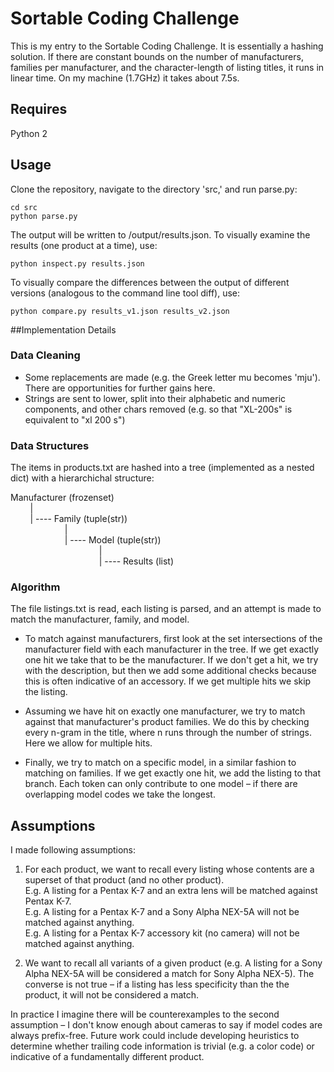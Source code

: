 # Sortable Coding Challenge
This is my entry to the Sortable Coding Challenge. It is essentially a hashing solution. If there are constant bounds on the number of manufacturers, families per manufacturer, and the character-length of listing titles, it runs in linear time. On my machine (1.7GHz) it takes about 7.5s.

## Requires
Python 2

## Usage

Clone the repository, navigate to the directory 'src,' and run parse.py: 
```
cd src
python parse.py
```
The output will be written to /output/results.json. To visually examine the results (one product at a time), use:
```
python inspect.py results.json
```

To visually compare the differences between the output of different versions (analogous to the command line tool diff), use:
```
python compare.py results_v1.json results_v2.json
```

##Implementation Details

### Data Cleaning
- Some replacements are made (e.g. the Greek letter mu becomes 'mju'). There are opportunities for further gains here.
- Strings are sent to lower, split into their alphabetic and numeric components, and other chars removed (e.g. so that "XL-200s" is equivalent to "xl 200 s") 

### Data Structures
The items in products.txt are hashed into a tree (implemented as a nested dict) with a hierarchichal structure:

Manufacturer (frozenset)   
&nbsp;  &nbsp; &nbsp; &nbsp; |  
&nbsp;  &nbsp; &nbsp; &nbsp; | ---- Family  (tuple(str))   
&nbsp; &nbsp; &nbsp; &nbsp; &nbsp; &nbsp; &nbsp; &nbsp; &nbsp; &nbsp; &nbsp; |   
&nbsp; &nbsp; &nbsp; &nbsp; &nbsp; &nbsp; &nbsp; &nbsp; &nbsp; &nbsp; &nbsp; | ---- Model (tuple(str))  
&nbsp; &nbsp; &nbsp; &nbsp; &nbsp; &nbsp; &nbsp; &nbsp; &nbsp; &nbsp; &nbsp; &nbsp; &nbsp; &nbsp; &nbsp; &nbsp; &nbsp; &nbsp; |      
&nbsp; &nbsp; &nbsp; &nbsp; &nbsp; &nbsp; &nbsp; &nbsp; &nbsp; &nbsp; &nbsp; &nbsp; &nbsp; &nbsp; &nbsp; &nbsp; &nbsp; &nbsp; | ---- Results (list)  

### Algorithm
The file listings.txt is read, each listing is parsed, and an attempt is made to match the manufacturer, family, and model.

- To match against manufacturers, first look at the set intersections of the manufacturer field with each manufacturer in the tree. If we get exactly one hit we take that to be the manufacturer. If we don't get a hit, we try with the description, but then we add some additional checks because this is often indicative of an accessory. If we get multiple hits we skip the listing.

- Assuming we have hit on exactly one manufacturer, we try to match against that manufacturer's product families. We do this by checking every n-gram in the title, where n runs through the number of strings. Here we allow for multiple hits.

- Finally, we try to match on a specific model, in a similar fashion to matching on families. If we get exactly one hit, we add the listing to that branch. Each token can only contribute to one model – if there are overlapping model codes we take the longest. 

## Assumptions
I made following assumptions:

1. For each product, we want to recall every listing whose contents are a superset of that product (and no other product).  
E.g. A listing for a Pentax K-7 and an extra lens will be matched against Pentax K-7.  
E.g. A listing for a Pentax K-7 and a Sony Alpha NEX-5A will not be matched against anything.  
E.g. A listing for a Pentax K-7 accessory kit (no camera) will not be matched against anything.

2. We want to recall all variants of a given product (e.g. A listing for a Sony Alpha NEX-5A will be considered a match for Sony Alpha NEX-5). The converse is not true – if a listing has less specificity than the the product, it will not be considered a match.  

In practice I imagine there will be counterexamples to the second assumption – I don't know enough about cameras to say if model codes are always prefix-free. Future work could include developing heuristics to determine whether trailing code information is trivial (e.g. a color code) or indicative of a fundamentally different product. 

















